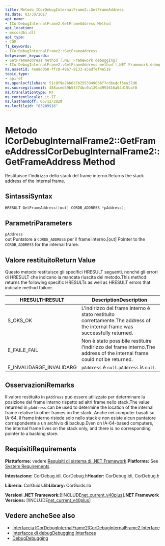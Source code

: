 ```yaml
---
title: Metodo ICorDebugInternalFrame2::GetFrameAddress
ms.date: 03/30/2017
api_name:
- ICorDebugInternalFrame2.GetFrameAddress Method
api_location:
- mscordbi.dll
api_type:
- COM
f1_keywords:
- ICorDebugInternalFrame2::GetFrameAddress
helpviewer_keywords:
- GetFrameAddress method [.NET Framework debugging]
- ICorDebugInternalFrame2::GetFrameAddress method [.NET Framework debugging]
ms.assetid: 4ee8d058-ffc8-4967-9133-a5adfef4e518
topic_type:
- apiref
ms.openlocfilehash: 51c8f9a2b66d7b2553949056f7cdbedcf5ea37d6
ms.sourcegitcommit: 488aced39b5f374bc0a139a4993616a54d15baf0
ms.translationtype: MT
ms.contentlocale: it-IT
ms.lasthandoff: 05/12/2020
ms.locfileid: "83209916"
---
```

# <a name="icordebuginternalframe2getframeaddress-method"></a><span data-ttu-id="45935-102">Metodo ICorDebugInternalFrame2::GetFrameAddress</span><span class="sxs-lookup"><span data-stu-id="45935-102">ICorDebugInternalFrame2::GetFrameAddress Method</span></span>
<span data-ttu-id="45935-103">Restituisce l'indirizzo dello stack del frame interno.</span><span class="sxs-lookup"><span data-stu-id="45935-103">Returns the stack address of the internal frame.</span></span>  
  
## <a name="syntax"></a><span data-ttu-id="45935-104">Sintassi</span><span class="sxs-lookup"><span data-stu-id="45935-104">Syntax</span></span>  
  
```cpp  
HRESULT GetFrameAddress([out] CORDB_ADDRESS *pAddress);  
```  
  
## <a name="parameters"></a><span data-ttu-id="45935-105">Parametri</span><span class="sxs-lookup"><span data-stu-id="45935-105">Parameters</span></span>  
 `pAddress`  
 <span data-ttu-id="45935-106">out Puntatore a `CORDB_ADDRESS` per il frame interno.</span><span class="sxs-lookup"><span data-stu-id="45935-106">[out] Pointer to the `CORDB_ADDRESS` for the internal frame.</span></span>  
  
## <a name="return-value"></a><span data-ttu-id="45935-107">Valore restituito</span><span class="sxs-lookup"><span data-stu-id="45935-107">Return Value</span></span>  
 <span data-ttu-id="45935-108">Questo metodo restituisce gli specifici HRESULT seguenti, nonché gli errori di HRESULT che indicano la mancata riuscita del metodo.</span><span class="sxs-lookup"><span data-stu-id="45935-108">This method returns the following specific HRESULTs as well as HRESULT errors that indicate method failure.</span></span>  
  
|<span data-ttu-id="45935-109">HRESULT</span><span class="sxs-lookup"><span data-stu-id="45935-109">HRESULT</span></span>|<span data-ttu-id="45935-110">Description</span><span class="sxs-lookup"><span data-stu-id="45935-110">Description</span></span>|  
|-------------|-----------------|  
|<span data-ttu-id="45935-111">S_OK</span><span class="sxs-lookup"><span data-stu-id="45935-111">S_OK</span></span>|<span data-ttu-id="45935-112">L'indirizzo del frame interno è stato restituito correttamente.</span><span class="sxs-lookup"><span data-stu-id="45935-112">The address of the internal frame was successfully returned.</span></span>|  
|<span data-ttu-id="45935-113">E_FAIL</span><span class="sxs-lookup"><span data-stu-id="45935-113">E_FAIL</span></span>|<span data-ttu-id="45935-114">Non è stato possibile restituire l'indirizzo del frame interno.</span><span class="sxs-lookup"><span data-stu-id="45935-114">The address of the internal frame could not be returned.</span></span>|  
|<span data-ttu-id="45935-115">E_INVALIDARG</span><span class="sxs-lookup"><span data-stu-id="45935-115">E_INVALIDARG</span></span>|<span data-ttu-id="45935-116">`pAddress` è `null`.</span><span class="sxs-lookup"><span data-stu-id="45935-116">`pAddress` is `null`.</span></span>|  
  
## <a name="remarks"></a><span data-ttu-id="45935-117">Osservazioni</span><span class="sxs-lookup"><span data-stu-id="45935-117">Remarks</span></span>  
 <span data-ttu-id="45935-118">Il valore restituito in `pAddress` può essere utilizzato per determinare la posizione del frame interno rispetto ad altri frame nello stack.</span><span class="sxs-lookup"><span data-stu-id="45935-118">The value returned in `pAddress` can be used to determine the location of the internal frame relative to other frames on the stack.</span></span> <span data-ttu-id="45935-119">Anche nei computer basati su IA-64, il frame interno risiede solo nello stack e non esiste alcun puntatore corrispondente a un archivio di backup.</span><span class="sxs-lookup"><span data-stu-id="45935-119">Even on IA-64-based computers, the internal frame lives on the stack only, and there is no corresponding pointer to a backing store.</span></span>  
  
## <a name="requirements"></a><span data-ttu-id="45935-120">Requisiti</span><span class="sxs-lookup"><span data-stu-id="45935-120">Requirements</span></span>  
 <span data-ttu-id="45935-121">**Piattaforme:** vedere [Requisiti di sistema di .NET Framework](../../get-started/system-requirements.md).</span><span class="sxs-lookup"><span data-stu-id="45935-121">**Platforms:** See [System Requirements](../../get-started/system-requirements.md).</span></span>  
  
 <span data-ttu-id="45935-122">**Intestazione:** CorDebug.idl, CorDebug.h</span><span class="sxs-lookup"><span data-stu-id="45935-122">**Header:** CorDebug.idl, CorDebug.h</span></span>  
  
 <span data-ttu-id="45935-123">**Libreria:** CorGuids.lib</span><span class="sxs-lookup"><span data-stu-id="45935-123">**Library:** CorGuids.lib</span></span>  
  
 <span data-ttu-id="45935-124">**Versioni .NET Framework:**[!INCLUDE[net_current_v40plus](../../../../includes/net-current-v40plus-md.md)]</span><span class="sxs-lookup"><span data-stu-id="45935-124">**.NET Framework Versions:** [!INCLUDE[net_current_v40plus](../../../../includes/net-current-v40plus-md.md)]</span></span>  
  
## <a name="see-also"></a><span data-ttu-id="45935-125">Vedere anche</span><span class="sxs-lookup"><span data-stu-id="45935-125">See also</span></span>

- [<span data-ttu-id="45935-126">Interfaccia ICorDebugInternalFrame2</span><span class="sxs-lookup"><span data-stu-id="45935-126">ICorDebugInternalFrame2 Interface</span></span>](icordebuginternalframe2-interface.md)
- [<span data-ttu-id="45935-127">Interfacce di debug</span><span class="sxs-lookup"><span data-stu-id="45935-127">Debugging Interfaces</span></span>](debugging-interfaces.md)
- [<span data-ttu-id="45935-128">Debug</span><span class="sxs-lookup"><span data-stu-id="45935-128">Debugging</span></span>](index.md)
